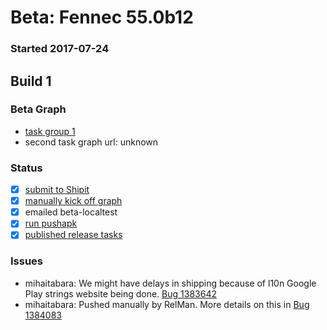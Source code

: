 # Beta: Fennec 55.0b12

### Started 2017-07-24

## Build 1

### Beta Graph
- [task group 1](https://tools.taskcluster.net/push-inspector/#/3ocvd7YlR0awLgRzyuohRA)
- second task graph url: unknown

### Status
- [x] [submit to Shipit](https://wiki.mozilla.org/Release:Release_Automation_on_Mercurial:Starting_a_Release#Submit_to_Ship_It)
- [x] [manually kick off graph](https://github.com/mozilla/releasewarrior/blob/master/how-tos/fennec-temp-relpro.md#start-off-the-fennec-graph)
- [x] emailed beta-localtest
- [x] [run pushapk](https://github.com/mozilla/releasewarrior/blob/master/how-tos/fennec-temp-relpro.md#run-pushapk-manually)
- [x] [published release tasks](https://wiki.mozilla.org/Release:Release_Automation_on_Mercurial:Updates_through_Shipping#Post-release_tasks)

### Issues
- mihaitabara: We might have delays in shipping because of l10n Google Play strings website being done. [Bug 1383642](https://bugzil.la/1383642)
- mihaitabara: Pushed manually by RelMan. More details on this in [Bug 1384083](https://bugzil.la/1384083)


